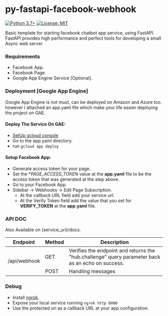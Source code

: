 # py-fastapi-facebook-webhook
[![Python 3.7+](https://img.shields.io/badge/python-3.7+-blue.svg)](https://www.python.org/downloads/)
[![License: MIT](https://img.shields.io/badge/License-MIT-yellow.svg)](https://opensource.org/licenses/MIT)

Basic template for starting facebook chatbot app service, using FastAPI.
FastAPI provides high performance and perfect tools for developing a small Async 
web server.


### Requirements
* Facebook App.
* Facebook Page.
* Google App Engine Service [Optional].

### Deployment [Google App Engine]
Google App Engine is not must, can be deployed on Amazon and Azure too. however
I attached an app.yaml file which make your life easier deploying the project 
on GAE.

#### Deploy The Service On GAE:
* [SetUp gcloud console](https://cloud.google.com/functions/docs/quickstart)
* Go to the app.yaml directory.
* run `gcloud app deploy`
#### Setup Facebook App:  
* Generate access token for your page.
* Set the **PAGE_ACCESS_TOKEN* value at the **app.yaml** file to be the access
token that was generated at the step above.
* Go to your Facebook App.
* Sidebar -> Webhooks -> Edit Page Subscription.
    * At the callback URL field add your service url.  
    * At the Verify Token field add the value that you set for **VERIFY_TOKEN** 
    at the **app.yaml** file.


### API DOC 
Also Available on {service_uri}/docs. 
<table>
    <thead>
        <tr>
            <th>Endpoint</th>
            <th>Method</th>
            <th>Description</th>
        </tr>
    </thead>
    <tbody>
        <tr>
            <td rowspan=4>/api/webhook</td>
            <td>GET</td>
            <td>Verifies the endpoint and returns the "hub.challenge" query parameter back as an echo on success.</td>
        </tr>
        <tr>
            <td rowspan=2>POST</td>
            <td>Handling messages</td>
        </tr>
    </tbody>
</table>


### Debug
* Install [ngrok](https://ngrok.com/).
* Expose your local service running `ngrok http 8000`
* Use the protected uri as a callback URL at your app configuration.
